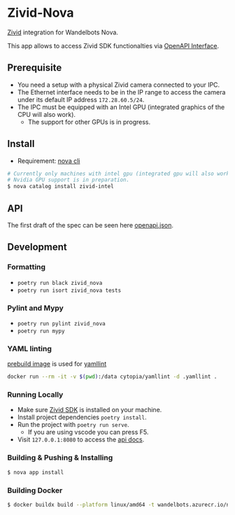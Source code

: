 # Zivid-Nova

[Zivid](https://www.zivid.com/de/) integration for Wandelbots Nova.

This app allows to access Zivid SDK functionalties via [OpenAPI Interface](openapi.json).

## Prerequisite

* You need a setup with a physical Zivid camera connected to your IPC.
* The Ethernet interface needs to be in the IP range to access the camera under its default IP address `172.28.60.5/24`.
* The IPC must be equipped with an Intel GPU (integrated graphics of the CPU will also work).
    * The support for other GPUs is in progress.

## Install

* Requirement: [nova cli](https://github.com/wandelbotsgmbh/wabocli)

```bash
# Currently only machines with intel gpu (integrated gpu will also work) are supported with Nova.
# Nvidia GPU support is in preparation.
$ nova catalog install zivid-intel
```

## API

The first draft of the spec can be seen here [openapi.json](openapi.json).

## Development

### Formatting

* `poetry run black zivid_nova`
* `poetry run isort zivid_nova tests`

### Pylint and Mypy

* `poetry run pylint zivid_nova`
* `poetry run mypy`

### YAML linting

[prebuild image](https://hub.docker.com/r/cytopia/yamllint) is used for [yamllint](https://github.com/adrienverge/yamllint)

```bash
docker run --rm -it -v $(pwd):/data cytopia/yamllint -d .yamllint .
```

### Running Locally

* Make sure [Zivid SDK](https://support.zivid.com/en/latest/index.html) is installed on your machine.
* Install project dependencies `poetry install`.
* Run the project with `poetry run serve`.
    * If you are using vscode you can press F5.
* Visit `127.0.0.1:8080` to access the [api docs](openapi.json).

### Building & Pushing & Installing

```bash
$ nova app install
```

### Building Docker

```bash
$ docker buildx build --platform linux/amd64 -t wandelbots.azurecr.io/nova-services/zivid-intel --push .
```
